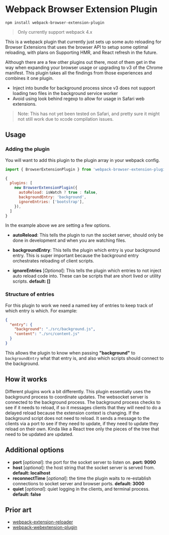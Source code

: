 # Webpack Browser Extension Plugin

```shell
npm install webpack-browser-extension-plugin
```

> Only currently support webpack 4.x

This is a webpack plugin that currently just sets up some auto reloading for Browser Extensions that uses the browser API to setup some optimal reloading, with plans on Supporting HMR, and React refresh in the future.

Although there are a few other plugins out there, most of them get in the way when expanding your browser usage or upgrading to v3 of the Chrome manifest. This plugin takes all the findings from those experiences and combines it one plugin.

- Inject into bundle for background process since v3 does not support loading two files in the background service worker
- Avoid using look behind regexp to allow for usage in Safari web extensions.

> Note: This has not yet been tested on Safari, and pretty sure it might not still work due to xcode compilation issues.

## Usage

### Adding the plugin

You will want to add this plugin to the plugin array in your webpack config.

```javascript
import { BrowserExtensionPlugin } from 'webpack-browser-extension-plugin'

{
  plugins: [
    new BrowserExtensionPlugin({
      autoReload: isWatch ? true : false,
      backgroundEntry: 'background',
      ignoreEntries: ['bootstrap'],
    }),
  ]
}
```

In the example above we are setting a few options.

- **autoReload**: This tells the plugin to run the socket server, should only be done in development and when you are watching files.

- **backgroundEntry**: This tells the plugin which entry is your background entry. This is super important because the background entry orchestrates reloading of client scripts.

- **ignoreEntries** [_Optional_]: This tells the plugin which entries to not inject auto reload code into. These can be scripts that are short lived or utility scripts. **default: []**

### Structure of entries

For this plugin to work we need a named key of entries to keep track of which entry is which. For example:

```json
{
  "entry": {
    "background": "./src/background.js",
    "content": "./src/content.js"
  }
}
```

This allows the plugin to know when passing **"background"** to `backgroundEntry` what that entry is, and also which scripts should connect to the background.

## How it works

Different plugins work a bit differently. This plugin essentially uses the background process to coordinate updates. The websocket server is connected to the background process. The background process checks to see if it needs to reload, if so it messages clients that they will need to do a delayed reload because the extension context is changing. If the background script does not need to reload. It sends a message to the clients via a port to see if they need to update, if they need to update they reload on their own. Kinda like a React tree only the pieces of the tree that need to be updated are updated.

## Additional options

- **port** [_optional_]: the port for the socket server to listen on. **port: 9090**
- **host** [_optional_]: the host string that the socket server is served from. **default: localhost**
- **reconnectTime** [_optional_]: the time the plugin waits to re-establish connections to socket server and browser ports. **default: 3000**
- **quiet** [_optional_]: quiet logging in the clients, and terminal process. **default: false**

## Prior art

- [webpack-extension-reloader](https://github.com/rubenspgcavalcante/webpack-extension-reloader)
- [webpack-webextension-plugin](https://github.com/webextension-toolbox/webpack-webextension-plugin)
